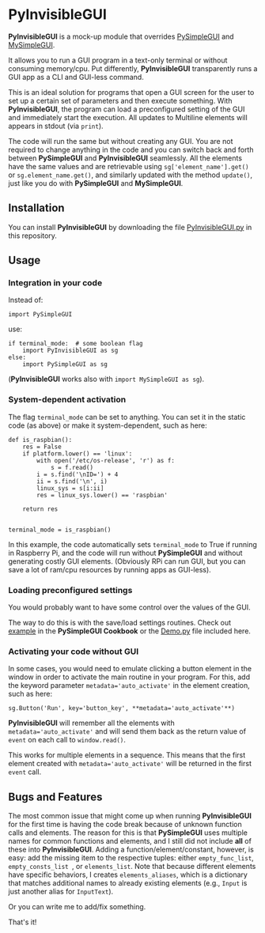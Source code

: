# PyInvisibleGUI
**PyInvisibleGUI** is a mock-up module that overrides [PySimpleGUI](https://github.com/PySimpleGUI/PySimpleGUI) and [MySimpleGUI](https://github.com/salabim/MySimpleGUI).

It allows you to run a GUI program in a text-only terminal or without consuming memory/cpu. Put differently, **PyInvisibleGUI** transparently runs a GUI app as a CLI and GUI-less command.

This is an ideal solution for programs that open a GUI screen for the user to set up a certain set of parameters and then execute something. With **PyInvisibleGUI**, the program can load a preconfigured setting of the GUI and immediately start the execution. All updates to Multiline elements will appears in stdout (via `print`).

The code will run the same but without creating any GUI. You are not required to change anything in the code and you can switch back and forth between **PySimpleGUI** and **PyInvisibleGUI** seamlessly. All the elements have the same values and are retrievable using `sg['element_name'].get()` or `sg.element_name.get()`, and similarly updated with the method `update()`, just like you do with **PySimpleGUI** and **MySimpleGUI**.

## Installation
You can install **PyInvisibleGUI** by downloading the file [PyInvisibleGUI.py](https://github.com/gilbh/PyInvisibleGUI/blob/main/PyInvisibleGUI.py) in this repository.

## Usage
### Integration in your code
Instead of:
```
import PySimpleGUI
```
use:
```
if terminal_mode:  # some boolean flag
    import PyInvisibleGUI as sg
else:
    import PySimpleGUI as sg
```
(**PyInvisibleGUI** works also with `import MySimpleGUI as sg`).

### System-dependent activation
The flag `terminal_mode` can be set to anything. You can set it in the static code (as above) or make it system-dependent, such as here:

```
def is_raspbian():
    res = False
    if platform.lower() == 'linux':
        with open('/etc/os-release', 'r') as f:
            s = f.read()
        i = s.find('\nID=') + 4
        ii = s.find('\n', i)
        linux_sys = s[i:ii]
        res = linux_sys.lower() == 'raspbian'

    return res


terminal_mode = is_raspbian()
```

In this example, the code automatically sets `terminal_mode` to True if running in Raspberry Pi, and the code will run without **PySimpleGUI** and without generating costly GUI elements. (Obviously RPi can run GUI, but you can save a lot of ram/cpu resources by running apps as GUI-less).

### Loading preconfigured settings
You would probably want to have some control over the values of the GUI.

The way to do this is with the save/load settings routines. Check out [example](https://pysimplegui.readthedocs.io/en/latest/cookbook/#recipe-save-and-load-program-settings) in the **PySimpleGUI Cookbook** or the [Demo.py](https://github.com/gilbh/PyInvisibleGUI/blob/main/Demo.py) file included here.


### Activating your code without GUI
In some cases, you would need to emulate clicking a button element in the window in order to activate the main routine in your program. For this, add the keyword parameter `metadata='auto_activate'` in the element creation, such as here:
```
sg.Button('Run', key='button_key', **metadata='auto_activate'**)
```

**PyInvisibleGUI** will remember all the elements with `metadata='auto_activate'` and will send them back as the return value of `event` on each call to `window.read()`.

This works for multiple elements in a sequence. This means that the first element created with `metadata='auto_activate'` will be returned in the first `event` call.

## Bugs and Features
The most common issue that might come up when running **PyInvisibleGUI** for the first time is having the code break because of unknown function calls and elements. The reason for this is that **PySimpleGUI** uses multiple names for common functions and elements, and I still did not include **all** of these into **PyInvisibleGUI**. Adding a function/element/constant, however, is easy: add the missing item to the respective tuples: either `empty_func_list`, `empty_consts_list `, or `elements_list`. Note that because different elements have specific behaviors, I creates `elements_aliases`, which is a dictionary that matches additional names to already existing elements (e.g., `Input` is just another alias for `InputText`).

Or you can write me to add/fix something.

That's it!
